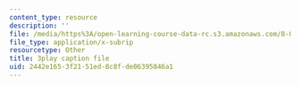 ```yaml
---
content_type: resource
description: ''
file: /media/https%3A/open-learning-course-data-rc.s3.amazonaws.com/8-03sc-physics-iii-vibrations-and-waves-fall-2016/2442e1653f2151ed8c8fde06395846a1_kKIQ1h9UuA.vtt
file_type: application/x-subrip
resourcetype: Other
title: 3play caption file
uid: 2442e165-3f21-51ed-8c8f-de06395846a1
---
```

